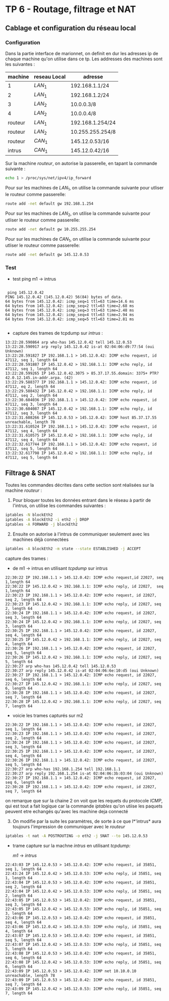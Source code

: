 # TP 6 - Routage, filtrage et NAT

## Cablage et configuration du réseau local

### Configuration

Dans la partie interface de marionnet, on definit en dur les adresses ip de chaque machine qu'on utilise dans ce tp. Les addresses des machines sont les suivantes :

| machine | reseau Local | adresse          |
| ------- | ------------ | ---------------- |
| 1       | $LAN_1$      | 192.168.1.1/24   |
| 2       | $LAN_1$      | 192.168.1.2/24   |
| 3       | $LAN_2$      | 10.0.0.3/8       |
| 4       | $LAN_2$      | 10.0.0.4/8       |
| routeur | $LAN_1$      | 192.168.1.254/24 |
| routeur | $LAN_2$      | 10.255.255.254/8 |
| routeur | $CAN_1$      | 145.12.0.53/16   |
| intrus  | $CAN_1$      | 145.12.0.42/16   |

Sur la machine *routeur*, on autorise la passerelle, en tapant la commande suivante :

```bash
echo 1 > /proc/sys/net/ipv4/ip_forward
```

Pour sur les machines de $LAN_1$, on utilise la commande suivante pour utliser le routeur comme passerelle:

```bash
route add -net default gw 192.168.1.254
```

Pour sur les machines de $LAN_2$, on utilise la commande suivante pour utliser le routeur comme passerelle:

```bash
route add -net default gw 10.255.255.254
```

Pour sur les machines de $CAN_1$, on utilise la commande suivante pour utliser le routeur comme passerelle:

```bash
route add -net default gw 145.12.0.53
```

### Test

- test ping m1 $\rightarrow$ intrus

```

 ping 145.12.0.42 
PING 145.12.0.42 (145.12.0.42) 56(84) bytes of data.
64 bytes from 145.12.0.42: icmp_seq=1 ttl=63 time=14.6 ms
64 bytes from 145.12.0.42: icmp_seq=2 ttl=63 time=2.68 ms
64 bytes from 145.12.0.42: icmp_seq=3 ttl=63 time=2.48 ms
64 bytes from 145.12.0.42: icmp_seq=4 ttl=63 time=2.94 ms
64 bytes from 145.12.0.42: icmp_seq=5 ttl=63 time=2.81 ms


```

- capture des trames de tcpdump sur *intrus* :

```
13:22:28.590864 arp who-has 145.12.0.42 tell 145.12.0.53
13:22:28.590917 arp reply 145.12.0.42 is-at 02:04:06:d9:77:54 (oui Unknown)
13:22:28.591827 IP 192.168.1.1 > 145.12.0.42: ICMP echo request, id 47112, seq 1, length 64
13:22:28.591887 IP 145.12.0.42 > 192.168.1.1: ICMP echo reply, id 47112, seq 1, length 64
13:22:28.599265 IP 145.12.0.42.3075 > 85.37.17.55.domain: 3375+ PTR? 42.0.12.145.in-addr.arpa. (42)
13:22:29.588377 IP 192.168.1.1 > 145.12.0.42: ICMP echo request, id 47112, eq 2, length 64
13:22:29.588432 IP 145.12.0.42 > 192.168.1.1: ICMP echo reply, id 47112, seq 2, length 64
13:22:30.604036 IP 192.168.1.1 > 145.12.0.42: ICMP echo request, id 47112, seq 3, length 64
13:22:30.604087 IP 145.12.0.42 > 192.168.1.1: ICMP echo reply, id 47112, seq 3, length 64
13:22:31.608266 IP 145.12.0.53 > 145.12.0.42: ICMP host 85.37.17.55 unreachable, length 78
13:22:31.610524 IP 192.168.1.1 > 145.12.0.42: ICMP echo request, id 47112, seq 4, length 64
13:22:31.610575 IP 145.12.0.42 > 192.168.1.1: ICMP echo reply, id 47112, seq 4, length 64
13:22:32.617744 IP 192.168.1.1 > 145.12.0.42: ICMP echo request, id 47112, seq 5, length 64
13:22:32.617798 IP 145.12.0.42 > 192.168.1.1: ICMP echo reply, id 47112, seq 5, length 64
```

## Filtrage & SNAT

Toutes les commandes décrites dans cette section sont réalisées sur la machine *routeur* :

1. Pour bloquer toutes les données entrant dans le réseau à partir de l'intrus, on utilise les commandes suivantes :

```bash
iptables -N blockEth2
iptables -A blockEth2 -i eth2 -j DROP
iptables -A FORWARD -j blockEth2
```

2. Ensuite on autorise à l'intrus de communiquer seulement avec les machines déjà connectées

```bash
iptables -A blockEth2 -m state --state ESTABLISHED -j ACCEPT
```

capture des trames :

- de m1 $\rightarrow$ intrus en utilisant *tcpdump* sur intrus

```
22:30:22 IP 192.168.1.1 > 145.12.0.42: ICMP echo request,id 22027, seq 1,length 64
22:30:22 IP 145.12.0.42 > 192.168.1.1: ICMP echo reply, id 22027,  seq 1,length 64
22:30:23 IP 192.168.1.1 > 145.12.0.42: ICMP echo request, id 22027, seq 2, length 64
22:30:23 IP 145.12.0.42 > 192.168.1.1: ICMP echo reply, id 22027, seq 2, length 64
22:30:24 IP 192.168.1.1 > 145.12.0.42: ICMP echo request, id 22027, seq 3, length 64
22:30:24 IP 145.12.0.42 > 192.168.1.1: ICMP echo reply, id 22027, seq 3, length 64
22:30:25 IP 192.168.1.1 > 145.12.0.42: ICMP echo request, id 22027, seq 4, length 64
22:30:25 IP 145.12.0.42 > 192.168.1.1: ICMP echo reply, id 22027, seq 4, length 64
22:30:26 IP 192.168.1.1 > 145.12.0.42: ICMP echo request, id 22027, seq 5, length 64
22:30:26 IP 145.12.0.42 > 192.168.1.1: ICMP echo reply, id 22027, seq 5, length 64
22:30:27 arp who-has 145.12.0.42 tell 145.12.0.53
22:30:27 arp reply 145.12.0.42 is-at 02:04:06:6e:10:d5 (oui Unknown)
22:30:27 IP 192.168.1.1 > 145.12.0.42: ICMP echo request, id 22027, seq 6, length 64
22:30:27 IP 145.12.0.42 > 192.168.1.1: ICMP echo reply, id 22027, seq 6, length 64
22:30:28 IP 192.168.1.1 > 145.12.0.42: ICMP echo request, id 22027, seq 7, length 64
22:30:28 IP 145.12.0.42 > 192.168.1.1: ICMP echo reply, id 22027, seq 7, length 64
```

- voicie les trames capturés sur m2

```
22:30:22 IP 192.168.1.1 > 145.12.0.42: ICMP echo request, id 22027, seq 1, length 64
22:30:23 IP 192.168.1.1 > 145.12.0.42: ICMP echo request, id 22027, seq 2, length 64   
22:30:24 IP 192.168.1.1 > 145.12.0.42: ICMP echo request, id 22027, seq 3, length 64
22:30:25 IP 192.168.1.1 > 145.12.0.42: ICMP echo request, id 22027, seq 4, length 64
22:30:26 IP 192.168.1.1 > 145.12.0.42: ICMP echo request, id 22027, seq 5, length 64
22:30:27 arp who-has 192.168.1.254 tell 192.168.1.1
22:30:27 arp reply 192.168.1.254 is-at 02:04:06:3b:03:04 (oui Unknown)
22:30:27 IP 192.168.1.1 > 145.12.0.42: ICMP echo request, id 22027, seq 6, length 64
22:30:28 IP 192.168.1.1 > 145.12.0.42: ICMP echo request, id 22027, seq 7, length 64
```

on remarque que sur la chaine 2 on voit que les requets du protocole *ICMP*, qui est tout a fait logique car la commande *iptables* qu'on utiise les paquets peuvent etre echangés qu'avec les machine deja connecté

3. On modifie par la suite les paramètres, de sorte à ce que l*'intrus* aura toujours l'impression de communiquer avec le *routeur*

```bash
iptables -t nat -A POSTROUTING -o eth2 -j SNAT --to 145.12.0.53
```

- trame capture sur la machne *intrus* en utilisant *tcpdump:*

  *m1* $\rightarrow$ *intrus*

```
22:43:03 IP 145.12.0.53 > 145.12.0.42: ICMP echo request, id 35851, seq 1, length 64
22:43:24 IP 145.12.0.42 > 145.12.0.53: ICMP echo reply, id 35851, seq 1, length 64
22:43:04 IP 145.12.0.53 > 145.12.0.42: ICMP echo request, id 35851, seq 2, length 64
22:43:04 IP 145.12.0.42 > 145.12.0.53: ICMP echo reply, id 35851, seq 2, length 64
22:43:05 IP 145.12.0.53 > 145.12.0.42: ICMP echo request, id 35851, seq 3, length 64
22:43:05 IP 145.12.0.42 > 145.12.0.53: ICMP echo reply, id 35851, seq 3, length 64
22:43:06 IP 145.12.0.53 > 145.12.0.42: ICMP echo request, id 35851, seq 4, length 64
22:43:06 IP 145.12.0.42 > 145.12.0.53: ICMP echo reply, id 35851, seq 4, length 64
22:43:07 IP 145.12.0.53 > 145.12.0.42: ICMP echo request, id 35851, seq 5, length 64
22:43:07 IP 145.12.0.42 > 145.12.0.53: ICMP echo reply, id 35851, seq 5, length 64
22:43:08 IP 145.12.0.53 > 145.12.0.42: ICMP echo request, id 35851, seq 6, length 64
22:43:08 IP 145.12.0.42 > 145.12.0.53: ICMP echo reply, id 35851, seq 6, length 64
22:43:09 IP 145.12.0.53 > 145.12.0.42: ICMP net 10.10.0.10 unreachable, length 78
22:43:09 IP 145.12.0.53 > 145.12.0.42: ICMP echo request, id 35851, seq 7, length 64
22:43:09 IP 145.12.0.42 > 145.12.0.53: ICMP echo reply, id 35851, seq 7, length 64
```


